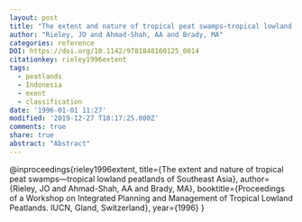 ```yaml
---
layout: post
title: "The extent and nature of tropical peat swamps—tropical lowland peatlands of Southeast Asia"
author: "Rieley, JO and Ahmad-Shah, AA and Brady, MA"
categories: reference
DOI: https://doi.org/10.1142/9781848160125_0014
citationkey: rieley1996extent
tags:
  - peatlands
  - Indonesia
  - exent
  - classification
date: '1996-01-01 11:27'
modified: '2019-12-27 T18:17:25.000Z'
comments: true
share: true
abstract: "Abstract"
---
```

@inproceedings{rieley1996extent,
  title={The extent and nature of tropical peat swamps—tropical lowland peatlands of Southeast Asia},
  author={Rieley, JO and Ahmad-Shah, AA and Brady, MA},
  booktitle={Proceedings of a Workshop on Integrated Planning and Management of Tropical Lowland Peatlands. IUCN, Gland, Switzerland},
  year={1996}
}
